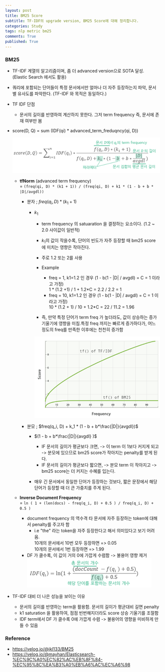```yaml
---
layout: post
title: BM25 Score 
subtitle: TF-IDF의 upgrade version, BM25 Score에 대해 정리합니다. 
categories: Study 
tags: nlp metric bm25 
comments: True
published: True
---
```


### BM25 
- TF-IDF 계열의 알고리즘이며, 좀 더 advanced version으로 SOTA 달성. (Elastic Search 에서도 활용)
- 쿼리에 포함되는 단어들이 특정 문서에서만 얼마나 더 자주 등장하는지 파악, 문서 별 유사도를 파악한다. 
  (TF-IDF 와 목적은 동일하다.)
- TF IDF 단점 
    - 문서의 길이를 반영하여 계산하지 못한다. 그저 term frequency 즉, 문서에 존재 여부만 봄
- score(D, Q) = sum (IDF(qi) * advanced_term_freduqncy(qi, D))

    ![img](/assets/images/bm25/bm25.png)

    - **tfNorm** (advanced term frequency) <br>
        = `(freq(qi, D) * (k1 + 1)) / (freq(qi, D) + k1 * (1 - b + b * |D|/avgdl))`
        - 분자 ; $freq(q_i, D) * (k_1+1)$ <br>
            -  $k_1$ <br>
                - term frequency 의 satuaration 을 결정하는 요소이다. (1.2 ~ 2.0 사이값이 일반적) <br>
                - $k_1$의 값이 작을수록, 단어의 빈도가 자주 등장할 때 bm25 score 에 미치는 영향은 작아진다. <br>
                - 주로 1.2 또는 2를 사용
                - Example <br>
                    - freq = 1, k1=1.2 인 경우 (1 - b(1 - |D| / avgdl) = C = 1 이라고 가정) <br>
                        1 * (1.2 +1) / 1 + 1.2*C = 2.2 / 2.2 = 1 <br>
                    - freq = 10, k1=1.2 인 경우 (1 - b(1 - |D| / avgdl) = C = 1 이라고 가정)<br>
                        10 * (1.2 + 1) / 10 + 1.2*C = 22 / 11.2 = 1.96 <br>
                        
                        
                - 즉, 만약 특정 단어가 term freq 가 높더라도, 값이 상승하는 증가 기울기에 영향을 미침.특정 freq 까지는 빠르게 증가하다가, 어느 정도의 freq를 만족한 이후에는 천천히 증가함<br>

                ![img](/assets/images/bm25/bm25_k1_saturation.png)
                
        - 분모 ; $freq(q_i, D) + k_1 * (1 - b + b*\frac{|D|}{avgdl})$ <br>
            - $(1 - b + b*\frac{|D|}{avgdl} )$ <br>
              - IF 문서의 길이가 평균보다 크면, -> 이 term 이 1보다 커지게 되고 -> 분모에 있으므로 bm25 score가 작아지는 penalty를 받게 된다. <br>
              - IF 문서의 길이가 평균보다 짧으면, -> 분모 term 이 작아지고 -> bm25 score는 더 커지는 수혜를 입는다. <br>
            
            - 매우 긴 문서에서 동일한 단어가 등장하는 것보다, 짧은 문장에서 해당 단어가 등장할 때 더 큰 가중치를 주게 된다. <br>
              
    - **Inverse Document Frequency** <br>
        = `ln ( 1 + (len(docs) - freq(q_i, D) + 0.5 ) / freq(q_i, D) + 0.5 )`
        - document frequency 의 역수격 
            타 문서에 자주 등장하는 token에 대해서 penalty를 주고자 함 
            - i.e "the" 라는 token을 자주 등장한다고 해서 의미있다고 보기 어려움. <br>
                10개의 문서에서 10번 모두 등장하면 => 0.05 <br>
                10개의 문서에서 1번 등장하면 => 1.99
        - DF 가 클수록, 이 값이 거의 0에 가깝게 수렴함 -> 불용어 영향 제거 <br>
        ![img](/assets/images/bm25/bm25_idf.png)

- TF-IDF 대비 더 나은 성능을 보이는 이유 
    - 문서의 길이를 반영하는 term을 활용함. 문서의 길이가 평균대비 길면 penalty  
    - k1 saturation 을 활용하여, 점점 빈번해지더라도 score 상승 기울기를 조절함
    - IDF term에서 DF 가 클수록 0에 가깝게 수렴 -> 불용어의 영향을 미비하게 만들 수 있음  

### Reference 
- https://velog.io/@jkl133/BM25
- https://velog.io/@mayhan/Elasticsearch-%EC%9C%A0%EC%82%AC%EB%8F%84-%EC%95%8C%EA%B3%A0%EB%A6%AC%EC%A6%98